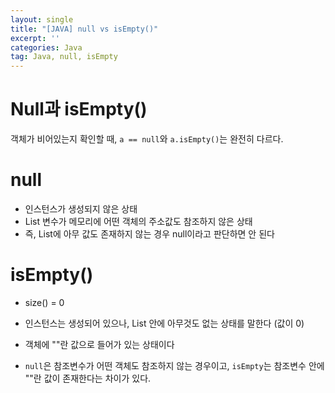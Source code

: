 ```yaml
---
layout: single
title: "[JAVA] null vs isEmpty()"
excerpt: ''
categories: Java
tag: Java, null, isEmpty
---
```


# Null과 isEmpty()

객체가 비어있는지 확인할 때, 
`a == null`와 `a.isEmpty()`는 완전히 다르다. 

# null
- 인스턴스가 생성되지 않은 상태
- List 변수가 메모리에 어떤 객체의 주소값도 참조하지 않은 상태
- 즉, List에 아무 값도 존재하지 않는 경우 null이라고 판단하면 안 된다

# isEmpty()
- size() = 0
- 인스턴스는 생성되어 있으나, List 안에 아무것도 없는 상태를 말한다 (값이 0)
- 객체에 ""란 값으로 들어가 있는 상태이다

- `null`은 참조변수가 어떤 객체도 참조하지 않는 경우이고, `isEmpty`는 참조변수 안에 ""란 값이 존재한다는 차이가 있다.
